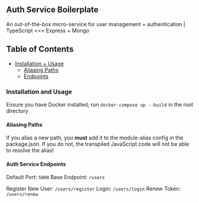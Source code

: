 ## Auth Service Boilerplate
An out-of-the-box micro-service for user management + authentication | TypeScript <<< Express + Mongo

## Table of Contents
  - [Installation + Usage](#usage)
    + [Aliasing Paths](#alias)
    + [Endpoints](#endpoints)

### <a name="usage"></a> Installation and Usage
Ensure you have Docker installed; run `docker-compose up --build` in the root directory

#### <a name="alias"></a> Aliasing Paths
If you alias a new path, you **must** add it to the module-alias config in the package.json. If you do not, the transpiled JavaScript code will not be able to resolve the alias!

#### <a name="endpoints"></a> Auth Service Endpoints

Default Port: `5000`
Base Endpoint: `/users`

Register New User: `/users/register`
Login: `/users/login`
Renew Token: `/users/renew`
